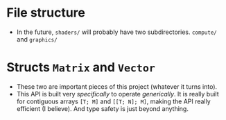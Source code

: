 # File structure
- In the future, `shaders/` will probably have two subdirectories. `compute/` and `graphics/`


# Structs `Matrix` and `Vector`
- These two are important pieces of this project (whatever it turns into).
- This API is built very _specifically_ to operate _generically_. It is really built for contiguous arrays `[T; M]` and `[[T; N]; M]`, making the API really efficient (I believe). And type safety is just beyond anything.
